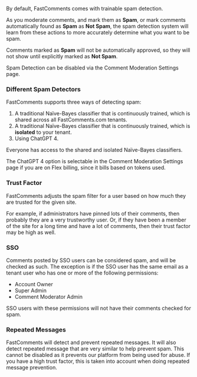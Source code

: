 By default, FastComments comes with trainable spam detection.

As you moderate comments, and mark them as **Spam**, or mark comments automatically found as **Spam** as **Not Spam**, the spam
detection system will learn from these actions to more accurately determine what you want to be spam.

Comments marked as **Spam** will not be automatically approved, so they will not show until explicitly marked as **Not Spam**.

Spam Detection can be disabled via the Comment Moderation Settings page.

### Different Spam Detectors

FastComments supports three ways of detecting spam:

1. A traditional Naïve-Bayes classifier that is continuously trained, which is shared across all FastComments.com tenants.
2. A traditional Naïve-Bayes classifier that is continuously trained, which is **isolated** to your tenant.
3. Using ChatGPT 4.

Everyone has access to the shared and isolated Naïve-Bayes classifiers.

The ChatGPT 4 option is selectable in the Comment Moderation Settings page if you are on Flex billing, since it bills based
on tokens used.

### Trust Factor

FastComments adjusts the spam filter for a user based on how much they are trusted for the given site.

For example, if administrators have pinned lots of their comments, then probably they are a very trustworthy user. Or, if
they have been a member of the site for a long time and have a lot of comments, then their trust factor may be high as well.

### SSO

Comments posted by SSO users can be considered spam, and will be checked as such. The exception is if the SSO user
has the same email as a tenant user who has one or more of the following permissions:

- Account Owner
- Super Admin
- Comment Moderator Admin

SSO users with these permissions will not have their comments checked for spam.

### Repeated Messages

FastComments will detect and prevent repeated messages. It will also detect repeated message that are very similar to help prevent spam. This cannot
be disabled as it prevents our platform from being used for abuse. If you have a high trust factor, this is taken into account when doing repeated message prevention.
